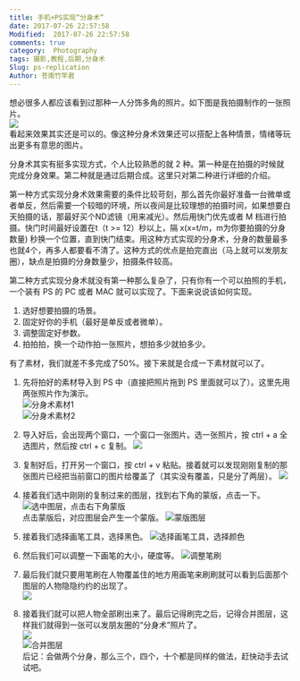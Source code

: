 ```yaml
---
title: 手机+PS实现“分身术”
date: 2017-07-26 22:57:58
Modified:  2017-07-26 22:57:58
comments: true
category:  Photography
tags: 摄影,教程,后期,分身术
Slug: ps-replication
Author: 苍南竹竿君
---
```

想必很多人都应该看到过那种一人分饰多角的照片。如下图是我拍摄制作的一张照片。  
![](http://wx3.sinaimg.cn/mw690/ad108d28gy1fgwgeu7v0jj21kw11x4qp.jpg)  
看起来效果其实还是可以的。像这种分身术效果还可以搭配上各种情景，情绪等玩出更多有意思的图片。  

分身术其实有挺多实现方式，个人比较熟悉的就 2 种。第一种是在拍摄的时候就完成分身效果。第二种就是通过后期合成。这里只对第二种进行详细的介绍。<!--more-->  

第一种方式实现分身术效果需要的条件比较苛刻，那么首先你最好准备一台微单或者单反，然后需要一个较暗的环境，所以夜间是比较理想的拍摄时间，如果想要白天拍摄的话，那最好买个ND滤镜（用来减光）。然后用快门优先或者 M 档进行拍摄。快门时间最好设置在t（t >= 12）秒以上，隔 x(x=t/m，m为你要拍摄的分身数量) 秒换一个位置，直到快门结束。用这种方式实现的分身术，分身的数量最多也就4个，再多人都要看不清了。这种方式的优点是拍完直出（马上就可以发朋友圈），缺点是拍摄的分身数量少，拍摄条件较高。  

第二种方式实现分身术就没有第一种那么复杂了，只有你有一个可以拍照的手机，一个装有 PS 的 PC 或者 MAC 就可以实现了。下面来说说该如何实现。
1. 选好想要拍摄的场景。
2. 固定好你的手机（最好是单反或者微单）。
3. 调整固定好参数。
4. 拍拍拍，换一个动作拍一张照片，想拍多少就拍多少。  

有了素材，我们就差不多完成了50%。接下来就是合成一下素材就可以了。
1. 先将拍好的素材导入到 PS 中（直接把照片拖到 PS 里面就可以了）。这里先用两张照片作为演示。  
![](http://wx2.sinaimg.cn/mw690/ad108d28gy1fhlspa91nrj23vc2kwkjt.jpg "分身术素材1")  
![](http://wx3.sinaimg.cn/mw690/ad108d28gy1fhlsp6z6t1j23vc2kwnpl.jpg "分身术素材2")  
2. 导入好后，会出现两个窗口，一个窗口一张图片。选一张照片，按 ctrl + a 全选图片，然后按 ctrl + c 复制。
![](http://wx3.sinaimg.cn/mw690/ad108d28gy1fhlspbyouyj21dq0p3e81.jpg)  
3. 复制好后，打开另一个窗口，按 ctrl + v 粘贴。接着就可以发现刚刚复制的那张图片已经把当前窗口的图片给覆盖了（其实没有覆盖，只是分了两层）。
![](http://wx4.sinaimg.cn/mw690/ad108d28gy1fhlspdb5uqj21fw0ore81.jpg)  
4. 接着我们选中刚刚的复制过来的图层，找到右下角的蒙版，点击一下。
![](http://wx3.sinaimg.cn/mw690/ad108d28gy1fhlspe1rvtj21ge0swe81.jpg "选中图层，点击右下角蒙版")  
点击蒙版后，对应图层会产生一个蒙版。
![](http://wx1.sinaimg.cn/mw690/ad108d28gy1fhlspesiuij21g00sue81.jpg "蒙版图层")  

5. 接着我们选择画笔工具，选择黑色。
![](http://wx1.sinaimg.cn/mw690/ad108d28gy1fhlspg8mffj21gh0qve81.jpg "选择画笔工具，选择颜色")  
6. 然后我们可以调整一下画笔的大小，硬度等。
![](http://wx1.sinaimg.cn/mw690/ad108d28gy1fhlspesiuij21g00sue81.jpg "调整笔刷")  
7. 最后我们就只要用笔刷在人物覆盖住的地方用画笔来刷刷就可以看到后面那个图层的人物隐隐约约的出现了。  
![](http://wx2.sinaimg.cn/mw690/ad108d28gy1fhlsphmkjpj217v0q4e81.jpg)  
8. 接着我们就可以把人物全部刷出来了。最后记得刷完之后，记得合并图层，这样我们就得到一张可以发朋友圈的“分身术”照片了。  
![](http://wx4.sinaimg.cn/mw690/ad108d28gy1fhlspiwhvsj217v0q4e81.jpg)  
![](http://wx1.sinaimg.cn/mw690/ad108d28gy1fhlspk5op1j21h50qke81.jpg "合并图层")  
后记：会做两个分身，那么三个，四个，十个都是同样的做法，赶快动手去试试吧。
